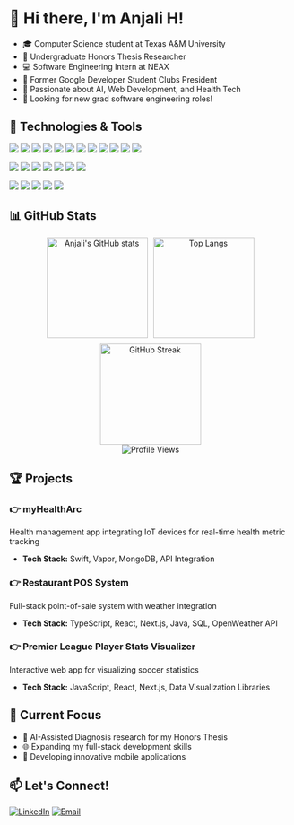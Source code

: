 # 👋 Hi there, I'm Anjali H!

- 🎓 Computer Science student at Texas A&M University
- 🔬 Undergraduate Honors Thesis Researcher
- 💻 Software Engineering Intern at NEAX
- 🌟 Former Google Developer Student Clubs President
- 🚀 Passionate about AI, Web Development, and Health Tech
- 👀 Looking for new grad software engineering roles!

## 🔧 Technologies & Tools

![](https://img.shields.io/badge/Python-3776AB?style=for-the-badge&logo=python&logoColor=white)
![](https://img.shields.io/badge/C++-00599C?style=for-the-badge&logo=c%2B%2B&logoColor=white)
![](https://img.shields.io/badge/Java-ED8B00?style=for-the-badge&logo=java&logoColor=white)
![](https://img.shields.io/badge/JavaScript-F7DF1E?style=for-the-badge&logo=javascript&logoColor=black)
![](https://img.shields.io/badge/TypeScript-007ACC?style=for-the-badge&logo=typescript&logoColor=white)
![](https://img.shields.io/badge/Swift-FA7343?style=for-the-badge&logo=swift&logoColor=white)
![](https://img.shields.io/badge/SQL-4479A1?style=for-the-badge&logo=mysql&logoColor=white)
![](https://img.shields.io/badge/R-276DC3?style=for-the-badge&logo=r&logoColor=white)
![](https://img.shields.io/badge/C%23-239120?style=for-the-badge&logo=c-sharp&logoColor=white)
![](https://img.shields.io/badge/HTML-E34F26?style=for-the-badge&logo=html5&logoColor=white)
![](https://img.shields.io/badge/CSS-1572B6?style=for-the-badge&logo=css3&logoColor=white)
![](https://img.shields.io/badge/Assembly-0000FF?style=for-the-badge&logo=assemblyscript&logoColor=white)

![](https://img.shields.io/badge/React-20232A?style=for-the-badge&logo=react&logoColor=61DAFB)
![](https://img.shields.io/badge/Node.js-43853D?style=for-the-badge&logo=node.js&logoColor=white)
![](https://img.shields.io/badge/Next.js-000000?style=for-the-badge&logo=next.js&logoColor=white)
![](https://img.shields.io/badge/SwiftUI-FA7343?style=for-the-badge&logo=swift&logoColor=white)
![](https://img.shields.io/badge/Pandas-150458?style=for-the-badge&logo=pandas&logoColor=white)
![](https://img.shields.io/badge/NumPy-013243?style=for-the-badge=numpy&logoColor=white)
![](https://img.shields.io/badge/TailwindCSS-38B2AC?style=for-the-badge&logo=tailwind-css&logoColor=white)

![](https://img.shields.io/badge/Git-F05032?style=for-the-badge&logo=git&logoColor=white)
![](https://img.shields.io/badge/VSCode-007ACC?style=for-the-badge&logo=visual-studio-code&logoColor=white)
![](https://img.shields.io/badge/Docker-2496ED?style=for-the-badge&logo=docker&logoColor=white)
![](https://img.shields.io/badge/AWS-232F3E?style=for-the-badge&logo=amazon-aws&logoColor=white)
![](https://img.shields.io/badge/Azure_DevOps-0078D7?style=for-the-badge&logo=azure-devops&logoColor=white)


## 📊 GitHub Stats

<div align="center" style="display: flex; flex-wrap: wrap; justify-content: center; gap: 10px;">
  <img height="180"  src="https://github-readme-stats.vercel.app/api?username=anjali-hole&hide_rank=true&show_icons=true&count_private=true&hide=stars&theme=radical" alt="Anjali's GitHub stats">
  <img height="180"  src="https://github-readme-stats.vercel.app/api/top-langs/?username=anjali-hole&layout=compact&theme=radical" alt="Top Langs">
  <img height="180"  src="https://github-readme-streak-stats.herokuapp.com/?user=anjali-hole&theme=radical" alt="GitHub Streak">
</div>

<div align="center">
  <img src="https://komarev.com/ghpvc/?username=anjali-hole&color=blueviolet&theme=dark&style=for-the-badge" alt="Profile Views">
</div>





## 🏆 Projects

### 👉 myHealthArc
Health management app integrating IoT devices for real-time health metric tracking
- **Tech Stack:** Swift, Vapor, MongoDB, API Integration

### 👉 Restaurant POS System
Full-stack point-of-sale system with weather integration
- **Tech Stack:** TypeScript, React, Next.js, Java, SQL, OpenWeather API

### 👉 Premier League Player Stats Visualizer
Interactive web app for visualizing soccer statistics
- **Tech Stack:** JavaScript, React, Next.js, Data Visualization Libraries

## 🎯 Current Focus

- 🧠 AI-Assisted Diagnosis research for my Honors Thesis
- 🌐 Expanding my full-stack development skills
- 📱 Developing innovative mobile applications

## 📫 Let's Connect!

[![LinkedIn](https://img.shields.io/badge/LinkedIn-Connect-blue?style=for-the-badge&logo=linkedin)](https://linkedin.com/in/anjalihole/)
[![Email](https://img.shields.io/badge/Email-Contact-red?style=for-the-badge&logo=gmail)](mailto:anjali_hole@tamu.edu)



<!--
**anjali-hole/anjali-hole** is a ✨ _special_ ✨ repository because its `README.md` (this file) appears on your GitHub profile.

Here are some ideas to get you started:

- 🔭 I’m currently working on ...
- 🌱 I’m currently learning ...
- 👯 I’m looking to collaborate on ...
- 🤔 I’m looking for help with ...
- 💬 Ask me about ...
- 📫 How to reach me: ...
- 😄 Pronouns: ...
- ⚡ Fun fact: ...
-->

